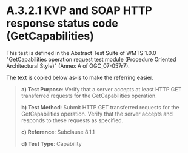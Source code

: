 # A.3.2.1 KVP and SOAP HTTP response status code (GetCapabilities)

This test is defined in the Abstract Test Suite of WMTS 1.0.0 "GetCapabilities operation request test module (Procedure Oriented Architectural Style)" (Annex A of OGC_07-057r7).

The text is copied below as-is to make the referring easier.

> **a) Test Purpose**: Verify that a server accepts at least HTTP GET transferred requests for the GetCapabilities operation.
>
> **b) Test Method**: Submit HTTP GET transferred requests for the GetCapabilities operation. Verify that the server accepts and responds to these requests as specified.
>
> **c) Reference**: Subclause 8.1.1
>
> **d) Test Type**: Capability
